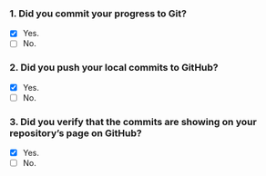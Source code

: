 ### 1. Did you commit your progress to Git?

- [x] Yes.
- [ ] No.

### 2. Did you push your local commits to GitHub?

- [x] Yes.
- [ ] No.

### 3. Did you verify that the commits are showing on your repository’s page on GitHub?

- [x] Yes.
- [ ] No.
